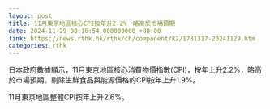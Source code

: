 ```yaml
---
layout: post
title: 11月東京地區核心CPI按年升2.2%　略高於市場預期
date: 2024-11-29 08:16:54.000000000 +08:00
link: https://news.rthk.hk/rthk/ch/component/k2/1781317-20241129.htm
categories: rthk
---
```


日本政府數據顯示，11月東京地區核心消費物價指數(CPI)，按年上升2.2%，略高於市場預期。剔除生鮮食品與能源價格的CPI按年上升1.9%。

11月東京地區整體CPI按年上升2.6%。

